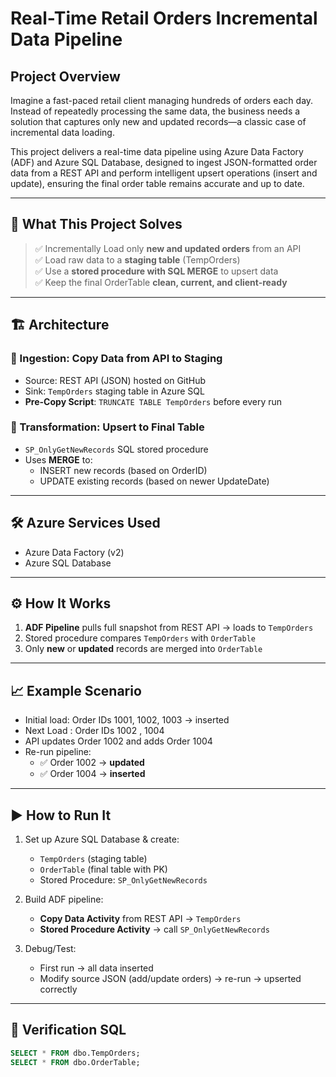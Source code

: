 
#  Real-Time Retail Orders Incremental Data Pipeline 

##  Project Overview

Imagine a fast-paced retail client managing hundreds of orders each day. Instead of repeatedly processing the same data, the business needs a solution that captures only new and updated records—a classic case of incremental data loading.

This project delivers a real-time data pipeline using Azure Data Factory (ADF) and Azure SQL Database, designed to ingest JSON-formatted order data from a REST API and perform intelligent upsert operations (insert and update), ensuring the final order table remains accurate and up to date.

---

## 🧠 What This Project Solves

> ✅ Incrementally Load only **new and updated orders** from an API  
> ✅ Load raw data to a **staging table** (TempOrders)  
> ✅ Use a **stored procedure with SQL MERGE** to upsert data  
> ✅ Keep the final OrderTable **clean, current, and client-ready**

---

## 🏗️ Architecture

### 🔹 Ingestion: Copy Data from API to Staging  
- Source: REST API (JSON) hosted on GitHub  
- Sink: `TempOrders` staging table in Azure SQL  
- **Pre-Copy Script**: `TRUNCATE TABLE TempOrders` before every run

### 🔹 Transformation: Upsert to Final Table  
- `SP_OnlyGetNewRecords` SQL stored procedure  
- Uses **MERGE** to:
  - INSERT new records (based on OrderID)
  - UPDATE existing records (based on newer UpdateDate)

---

## 🛠️ Azure Services Used
- Azure Data Factory (v2)
- Azure SQL Database

---

## ⚙️ How It Works

1. **ADF Pipeline** pulls full snapshot from REST API → loads to `TempOrders`
2. Stored procedure compares `TempOrders` with `OrderTable`
3. Only **new** or **updated** records are merged into `OrderTable`

---

## 📈 Example Scenario

- Initial load: Order IDs 1001, 1002, 1003 → inserted
- Next Load : Order IDs 1002 , 1004
- API updates Order 1002 and adds Order 1004
- Re-run pipeline:
  - ✅ Order 1002 → **updated**
  - ✅ Order 1004 → **inserted**

---

## ▶️ How to Run It

1. Set up Azure SQL Database & create:
   - `TempOrders` (staging table)
   - `OrderTable` (final table with PK)
   - Stored Procedure: `SP_OnlyGetNewRecords`

2. Build ADF pipeline:
   - **Copy Data Activity** from REST API → `TempOrders`
   - **Stored Procedure Activity** → call `SP_OnlyGetNewRecords`

3. Debug/Test:
   - First run → all data inserted
   - Modify source JSON (add/update orders) → re-run → upserted correctly

---

## 🧪 Verification SQL

```sql
SELECT * FROM dbo.TempOrders;
SELECT * FROM dbo.OrderTable;
